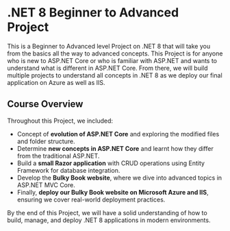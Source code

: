 # .NET 8 Beginner to Advanced Project

This is a Beginner to Advanced level Project on .NET 8 that will take you from the basics all the way to advanced concepts. This Project is for anyone who is new to ASP.NET Core or who is familiar with ASP.NET and wants to understand what is different in ASP.NET Core. From there, we will build multiple projects to understand all concepts in .NET 8 as we deploy our final application on Azure as well as IIS.

## Course Overview

Throughout this Project, we included:

- Concept of **evolution of ASP.NET Core** and exploring the modified files and folder structure.
- Determine **new concepts in ASP.NET Core** and learnt how they differ from the traditional ASP.NET.
- Build a **small Razor application** with CRUD operations using Entity Framework for database integration.
- Develop the **Bulky Book website**, where we dive into advanced topics in ASP.NET MVC Core.
- Finally, **deploy our Bulky Book website on Microsoft Azure and IIS**, ensuring we cover real-world deployment practices.

By the end of this Project, we will have a solid understanding of how to build, manage, and deploy .NET 8 applications in modern environments.
